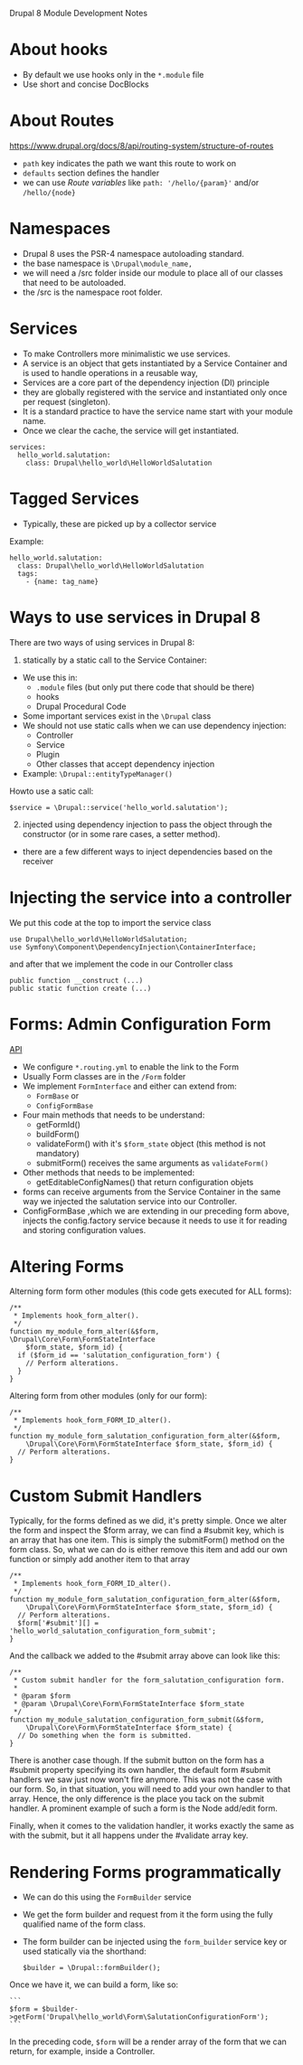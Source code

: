 Drupal 8 Module Development Notes

# About hooks
 - By default we use hooks only in the `*.module` file
 - Use short and concise DocBlocks

# About Routes
https://www.drupal.org/docs/8/api/routing-system/structure-of-routes
 - `path` key indicates the path we want this route to work on
 - `defaults` section defines the handler
 - we can use *Route variables* like `path: '/hello/{param}'` and/or `/hello/{node}`

# Namespaces
 - Drupal 8 uses the PSR-4 namespace autoloading standard.
 - the base namespace is `\Drupal\module_name,`
 - we will need a /src folder inside our module to place all of our classes that need to be autoloaded.
 - the /src is the namespace root folder.

# Services
 - To make Controllers more minimalistic we use services.
 - A service is an object that gets instantiated by a Service Container and is used to handle operations in a reusable way,
 - Services are a core part of the dependency injection (DI) principle
 - they are globally registered with the service and instantiated only once per request (singleton).
 - It is a standard practice to have the service name start with your module name.
 - Once we clear the cache, the service will get instantiated.


```
services: 
  hello_world.salutation: 
    class: Drupal\hello_world\HelloWorldSalutation
```

# Tagged Services
 - Typically, these are picked up by a collector service

Example:

```
hello_world.salutation:
  class: Drupal\hello_world\HelloWorldSalutation
  tags:
    - {name: tag_name}
```
# Ways to use services in Drupal 8

There are two ways of using services in Drupal 8:

 1. statically by a static call to the Service Container:
  - We use this in:
    - `.module` files (but only put there code that should be there)
    - hooks
    - Drupal Procedural Code
  - Some important services exist in the `\Drupal` class
  - We should not use static calls when we can use dependency injection:
    - Controller
    - Service
    - Plugin
    - Other classes that accept dependency injection
  - Example: `\Drupal::entityTypeManager()`

Howto use a satic call:

```
$service = \Drupal::service('hello_world.salutation');
```
 
 2. injected using dependency injection to pass the object through the constructor (or in some rare cases, a setter method).
  - there are a few different ways to inject dependencies based on the receiver

# Injecting the service into a controller

We put this code at the top to import the service class

```
use Drupal\hello_world\HelloWorldSalutation;
use Symfony\Component\DependencyInjection\ContainerInterface;
```

and after that we implement the code in our Controller class

```
public function __construct (...)
public static function create (...)
```

# Forms: Admin Configuration Form

[API](https://api.drupal.org/api/drupal/elements/8.2.x)

 - We configure `*.routing.yml` to enable the link to the Form
 - Usually Form classes are in the `/Form` folder
 - We implement `FormInterface` and either can extend from:
   - `FormBase` or
   - `ConfigFormBase`
 - Four main methods that needs to be understand:
   - getFormId()
   - buildForm()
   - validateForm() with it's `$form_state` object (this method is not mandatory)
   - submitForm() receives the same arguments as `validateForm()`
 - Other methods that needs to be implemented:
   - getEditableConfigNames() that return configuration objets
 - forms can receive arguments from the Service Container in the same way we injected the salutation service into our Controller.
 - ConfigFormBase ,which we are extending in our preceding form above, injects the config.factory service because it needs to use it for reading and storing configuration values.

# Altering Forms

Alterning form form other modules (this code gets executed for ALL forms):

```
/**
 * Implements hook_form_alter().
 */
function my_module_form_alter(&$form, \Drupal\Core\Form\FormStateInterface
    $form_state, $form_id) {
  if ($form_id == 'salutation_configuration_form') {
    // Perform alterations.
  }
}
```
Altering form from other modules (only for our form):

```
/**
 * Implements hook_form_FORM_ID_alter().
 */
function my_module_form_salutation_configuration_form_alter(&$form,
    \Drupal\Core\Form\FormStateInterface $form_state, $form_id) {
  // Perform alterations.
}
```
# Custom Submit Handlers

Typically, for the forms defined as we did, it's pretty simple. Once we alter the form and
inspect the $form array, we can find a #submit key, which is an array that has one item. 
This is simply the submitForm() method on the form class. So, what we
can do is either remove this item and add our own function or simply add another item to
that array

```(php)
/**
 * Implements hook_form_FORM_ID_alter().
 */
function my_module_form_salutation_configuration_form_alter(&$form,
    \Drupal\Core\Form\FormStateInterface $form_state, $form_id) {
  // Perform alterations.
  $form['#submit'][] = 'hello_world_salutation_configuration_form_submit';
}
```
And the callback we added to the #submit array above can look like this:

```(php)
/**
 * Custom submit handler for the form_salutation_configuration form.
 *
 * @param $form
 * @param \Drupal\Core\Form\FormStateInterface $form_state
 */
function my_module_salutation_configuration_form_submit(&$form,
    \Drupal\Core\Form\FormStateInterface $form_state) {
  // Do something when the form is submitted.
}
```

There is another case though. If the submit button on the form has a #submit property
specifying its own handler, the default form #submit handlers we saw just now won't fire
anymore. This was not the case with our form. So, in that situation, you will need to add
your own handler to that array. Hence, the only difference is the place you tack on the
submit handler. A prominent example of such a form is the Node add/edit form.

Finally, when it comes to the validation handler, it works exactly the same as with the
submit, but it all happens under the #validate array key.

# Rendering Forms programmatically

 - We can do this using the `FormBuilder` service
 - We get the form builder and request from it the form using the fully qualified name of the form class.
 - The form builder can be injected using the `form_builder` service key or used statically via
the shorthand:

    ```
    $builder = \Drupal::formBuilder();
    ```
    
  Once we have it, we can build a form, like so:

    ```
    $form = $builder->getForm('Drupal\hello_world\Form\SalutationConfigurationForm');
    ```
    
In the preceding code, `$form` will be a render array of the form that we can return, for
example, inside a Controller.













